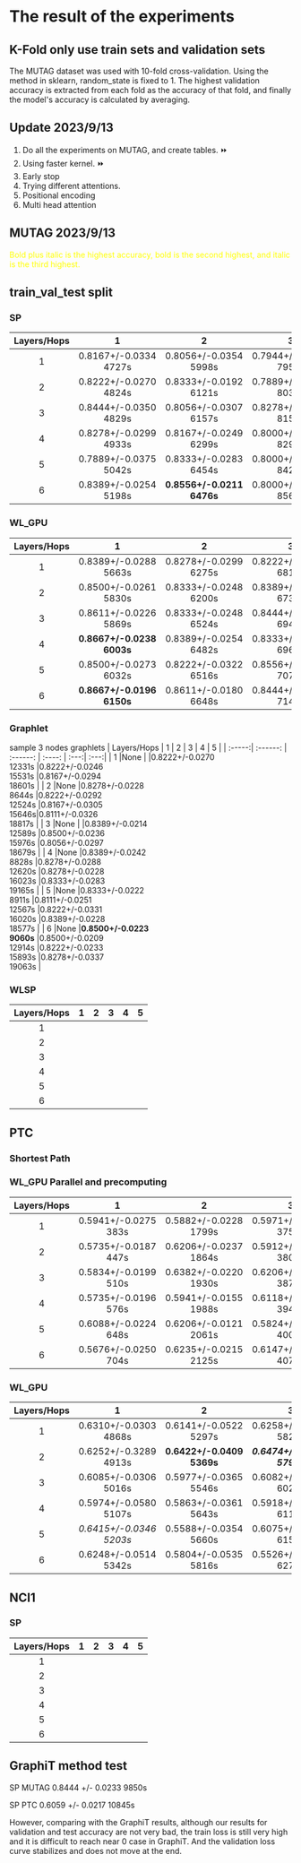 # The result of the experiments

## K-Fold only use train sets and validation sets
 The MUTAG dataset was used with 10-fold cross-validation. Using the method in sklearn, random_state is fixed to 1. The highest validation accuracy is extracted from each fold as the accuracy of that fold, and finally the model's accuracy is calculated by averaging.
## Update 2023/9/13
1. Do all the experiments on MUTAG, and create tables.  :fast_forward:
2. Using faster kernel. :fast_forward: 
3. Early stop
4. Trying different attentions.
5. Positional encoding
6. Multi head attention

## MUTAG 2023/9/13 
<font color=Yellow>Bold plus italic is the highest accuracy, bold is the second highest, and italic is the third highest.</font>

## train_val_test split
### SP
| Layers/Hops | 1 | 2 | 3 | 4 | 5 |
| :-----:| :------: | :------: | :----: | :---:| :---:|
| 1 |0.8167+/-0.0334<br>4727s |0.8056+/-0.0354<br>5998s |0.7944+/-0.0324<br>7956s |0.8222+/-0.0292<br>10307s |0.8222+/-0.0270<br>12418s |
| 2 |0.8222+/-0.0270<br>4824s |0.8333+/-0.0192<br>6121s |0.7889+/-0.0322<br>8034s | 0.8086+/-0.0288<br>10338s|0.8333+/-0.0236<br>12535s |
| 3 |0.8444+/-0.0350<br>4829s |0.8056+/-0.0307<br>6157s |0.8278+/-0.0214<br>8150s |0.8000+/-0.0335<br>10602s |0.8444+/-0.0246<br>12677s |
| 4 |0.8278+/-0.0299<br>4933s |0.8167+/-0.0249<br>6299s |0.8000+/-0.0285<br>8297s |0.8000+/-0.0335<br>10610s | 0.8222+/-0.0258<br>12719s|
| 5 |0.7889+/-0.0375<br>5042s |0.8333+/-0.0283<br>6454s |0.8000+/-0.0335<br>8426s |0.8167+/-0.0249<br>10639s |0.8444+/-0.0246<br>12856s |
| 6 |0.8389+/-0.0254<br>5198s |**0.8556+/-0.0211<br>6476s** |0.8000+/-0.0285<br>8560s |0.8056+/-0.0345<br>10764s |0.8278+/-0.0214<br>12978s |


### WL_GPU
| Layers/Hops | 1 | 2 | 3 | 4 | 5 |
| :-----:| :------: | :------: | :----: | :---:| :---:|
| 1 |0.8389+/-0.0288<br>5663s |0.8278+/-0.0299<br>6275s |0.8222+/-0.0281<br>6814s |0.8444+/-0.0219<br>7117s |0.8500+/-0.0177<br>7703s |
| 2 |0.8500+/-0.0261<br>5830s|0.8333+/-0.0248<br>6200s |0.8389+/-0.0266<br>6730s |0.8333+/-0.0272<br>7297s |0.8278+/-0.0266<br>7693s |
| 3 |0.8611+/-0.0226<br>5869s |0.8333+/-0.0248<br>6524s |0.8444+/-0.0246<br>6941s |0.8444+/-0.0281<br>7522s | 0.8444+/-0.0205<br>7854s|
| 4 |**0.8667+/-0.0238<br>6003s** |0.8389+/-0.0254<br>6482s |0.8333+/-0.0314<br>6968s |0.8111+/-0.0306<br>7508s |0.8278+/-0.0288<br>8023s |
| 5 |0.8500+/-0.0273<br>6032s |0.8222+/-0.0322<br>6516s|0.8556+/-0.0196<br>7073s |0.8333+/-0.0222<br>7703s |0.8333+/-0.0208<br>8200s |
| 6 |**0.8667+/-0.0196<br>6150s** |0.8611+/-0.0180<br>6648s |0.8444+/-0.0258<br>7149s | 0.8278+/-0.0277<br>7637s|0.8333+/-0.0208<br>8277s |

### Graphlet 
sample 3 nodes graphlets
| Layers/Hops | 1 | 2 | 3 | 4 | 5 |
| :-----:| :------: | :------: | :----: | :---:| :---:|
| 1 |None | |0.8222+/-0.0270<br>12331s |0.8222+/-0.0246<br>15531s |0.8167+/-0.0294<br>18601s |
| 2 |None |0.8278+/-0.0228<br>8644s |0.8222+/-0.0292<br>12524s |0.8167+/-0.0305<br>15646s|0.8111+/-0.0326<br>18817s |
| 3 |None | |0.8389+/-0.0214<br>12589s |0.8500+/-0.0236<br>15976s |0.8056+/-0.0297<br>18679s |
| 4 |None |0.8389+/-0.0242<br>8828s |0.8278+/-0.0288<br>12620s |0.8278+/-0.0228<br>16023s |0.8333+/-0.0283<br>19165s |
| 5 |None |0.8333+/-0.0222<br>8911s |0.8111+/-0.0251<br>12567s |0.8222+/-0.0331<br>16020s |0.8389+/-0.0228<br>18577s |
| 6 |None |**0.8500+/-0.0223<br>9060s** |0.8500+/-0.0209<br>12914s |0.8222+/-0.0233<br>15893s |0.8278+/-0.0337<br>19063s |

### WLSP
| Layers/Hops | 1 | 2 | 3 | 4 | 5 |
| :-----:| :------: | :------: | :----: | :---:| :---:|
| 1 | | | | | |
| 2 | | | | | |
| 3 | | | | | |
| 4 | | | | | |
| 5 | | | | | |
| 6 | | | | | |


## PTC
### Shortest Path
### WL_GPU Parallel and precomputing
| Layers/Hops | 1 | 2 | 3 | 4 | 5 |
| :-----:| :------: | :------: | :----: | :---:| :---:|
| 1 |0.5941+/-0.0275<br>383s |0.5882+/-0.0228<br>1799s |0.5971+/-0.0208<br>3753s |0.5676+/-0.0276<br>4176s |0.5882+/-0.0300<br>3462s |
| 2 |0.5735+/-0.0187<br>447s |0.6206+/-0.0237<br>1864s |0.5912+/-0.0244<br>3805s |0.5971+/-0.0253<br>4220s |0.5882+/-0.0191<br>3518s |
| 3 |0.5834+/-0.0199<br>510s |0.6382+/-0.0220<br>1930s |0.6206+/-0.0214<br>3873s |0.5882+/-0.0212<br>4279s |0.5676+/-0.0243<br>3579s |
| 4 |0.5735+/-0.0196<br>576s |0.5941+/-0.0155<br>1988s |0.6118+/-0.0215<br>3941s |0.6029+/-0.0270<br>4356s |0.5824+/-0.0256<br>3643s |
| 5 |0.6088+/-0.0224<br>648s |0.6206+/-0.0121<br>2061s |0.5824+/-0.0242<br>4002s |0.5912+/-0.0258<br>4410s |0.5412+/-0.0349<br>3709s |
| 6 |0.5676+/-0.0250<br>704s |0.6235+/-0.0215<br>2125s |0.6147+/-0.0169<br>4071s |0.5824+/-0.0199<br>4472s |0.5647+/-0.0269<br>3766s |
### WL_GPU
| Layers/Hops | 1 | 2 | 3 | 4 | 5 |
| :-----:| :------: | :------: | :----: | :---:| :---:|
| 1 |0.6310+/-0.0303<br>4868s |0.6141+/-0.0522<br>5297s |0.6258+/-0.0495<br>5825s |0.6029+/-0.0497<br>6196s |0.6359+/-0.0626<br>6600s |
| 2 |0.6252+/-0.3289<br>4913s |**0.6422+/-0.0409<br>5369s** |***0.6474+/-0.0555<br>5791s*** |0.6252+/-0.0455<br>6175s |0.6137+/-0.0503<br>6558s |
| 3 |0.6085+/-0.0306<br>5016s |0.5977+/-0.0365<br>5546s |0.6082+/-0.0569<br>6020s |0.5866+/-0.0600<br>6412s |0.6304+/-0.0394<br>6690s |
| 4 |0.5974+/-0.0580<br>5107s |0.5863+/-0.0361<br>5643s |0.5918+/-0.0360<br>6116s |0.5971+/-0.0414<br>6402s |0.5971+/-0.0456<br>6923s |
| 5 |*0.6415+/-0.0346<br>5203s* |0.5588+/-0.0354<br>5660s|0.6075+/-0.0541<br>6154s |0.5804+/-0.0388<br>6490s |0.6026+/-0.0584<br>6990s |
| 6 |0.6248+/-0.0514<br>5342s |0.5804+/-0.0535<br>5816s |0.5526+/-0.0345<br>6274s |0.5977+/-0.0469<br>6803s |0.5748+/-0.0445<br>6986s |


## NCI1

### SP
| Layers/Hops | 1 | 2 | 3 | 4 | 5 |
| :-----:| :------: | :------: | :----: | :---:| :---:|
| 1 | | | | | |
| 2 | | | | | |
| 3 | | | | | |
| 4 | | | | | |
| 5 | | | | | |
| 6 | | | | | |
## GraphiT method test 
SP MUTAG 0.8444 +/- 0.0233 9850s

SP PTC 0.6059 +/- 0.0217 10845s

However, comparing with the GraphiT results, although our results for validation and test accuracy are not very bad, the train loss is still very high and it is difficult to reach near 0 case in GraphiT. And the validation loss curve stabilizes and does not move at the end.


